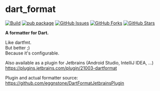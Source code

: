 # dart_format

[![Build](https://github.com/eggnstone/dart_format/actions/workflows/dart.yaml/badge.svg)](https://github.com/eggnstone/dart_format/actions)
[![pub package](https://img.shields.io/pub/v/dart_format.svg)](https://pub.dartlang.org/packages/dart_format)
[![GitHub Issues](https://img.shields.io/github/issues/eggnstone/dart_format.svg)](https://github.com/eggnstone/dart_format/issues)
[![GitHub Forks](https://img.shields.io/github/forks/eggnstone/dart_format.svg)](https://github.com/eggnstone/dart_format/network)
[![GitHub Stars](https://img.shields.io/github/stars/eggnstone/dart_format.svg)](https://github.com/eggnstone/dart_format/stargazers)

**A formatter for Dart.**

Like dartfmt.  
But better ;)  
Because it's configurable.

Also available as a plugin for Jetbrains (Android Studio, IntelliJ IDEA, ...)  
https://plugins.jetbrains.com/plugin/21003-dartformat

Plugin and actual formatter source:
https://github.com/eggnstone/DartFormatJetbrainsPlugin

